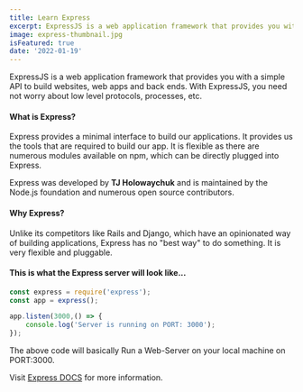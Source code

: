 ```yaml
---
title: Learn Express
excerpt: ExpressJS is a web application framework that provides you with a simple API to build websites, web apps and back ends. With ExpressJS, you need not worry about low level protocols, processes, etc.
image: express-thumbnail.jpg
isFeatured: true
date: '2022-01-19'
---
```


ExpressJS is a web application framework that provides you with a simple API to build websites, web apps and back ends. With ExpressJS, you need not worry about low level protocols, processes, etc.

#### What is Express?
Express provides a minimal interface to build our applications. It provides us the tools that are required to build our app. It is flexible as there are numerous modules available on npm, which can be directly plugged into Express.

Express was developed by **TJ Holowaychuk** and is maintained by the Node.js foundation and numerous open source contributors.

#### Why Express?
Unlike its competitors like Rails and Django, which have an opinionated way of building applications, Express has no "best way" to do something. It is very flexible and pluggable.

#### This is what the Express server will look like...

````javascript
const express = require('express');
const app = express();

app.listen(3000,() => {
    console.log('Server is running on PORT: 3000');
});
````

The above code will basically Run a Web-Server on your local machine on PORT:3000.

Visit [Express DOCS](https://expressjs.com/) for more information.